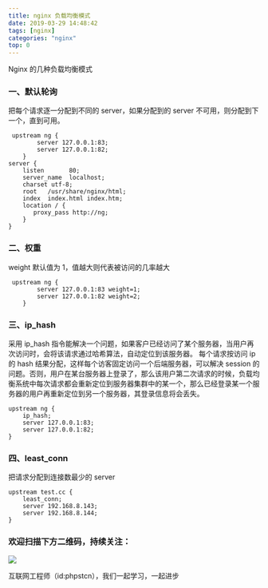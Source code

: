```yaml
---
title: nginx 负载均衡模式
date: 2019-03-29 14:48:42
tags: [nginx]
categories: "nginx"
top: 0
---
```

Nginx 的几种负载均衡模式

### 一、默认轮询

把每个请求逐一分配到不同的 server，如果分配到的 server 不可用，则分配到下一个，直到可用。

```shell
 upstream ng {
        server 127.0.0.1:83;
        server 127.0.0.1:82;
    }
server {
    listen       80;
    server_name  localhost;
    charset utf-8;
    root   /usr/share/nginx/html;
    index  index.html index.htm;
    location / {
       proxy_pass http://ng;
    }
}
```

### 二、权重

weight 默认值为 1，值越大则代表被访问的几率越大

```
 upstream ng {
        server 127.0.0.1:83 weight=1;
        server 127.0.0.1:82 weight=2;
    }
```

### 三、ip_hash

采用 ip_hash 指令能解决一个问题，如果客户已经访问了某个服务器，当用户再次访问时，会将该请求通过哈希算法，自动定位到该服务器。
每个请求按访问 ip 的 hash 结果分配，这样每个访客固定访问一个后端服务器，可以解决 session 的问题。否则，用户在某台服务器上登录了，那么该用户第二次请求的时候，负载均衡系统中每次请求都会重新定位到服务器集群中的某一个，那么已经登录某一个服务器的用户再重新定位到另一个服务器，其登录信息将会丢失。

```
upstream ng {
    ip_hash;
    server 127.0.0.1:83;
    server 127.0.0.1:82;
}
```

### 四、least_conn

把请求分配到连接数最少的 server

```
upstream test.cc {
    least_conn;
    server 192.168.8.143;
    server 192.168.8.144;
}
```

### 欢迎扫描下方二维码，持续关注：

![](http://ww1.sinaimg.cn/large/a616b9a4gy1g4xzv954a4j20760763yo.jpg)

互联网工程师（id:phpstcn），我们一起学习，一起进步
